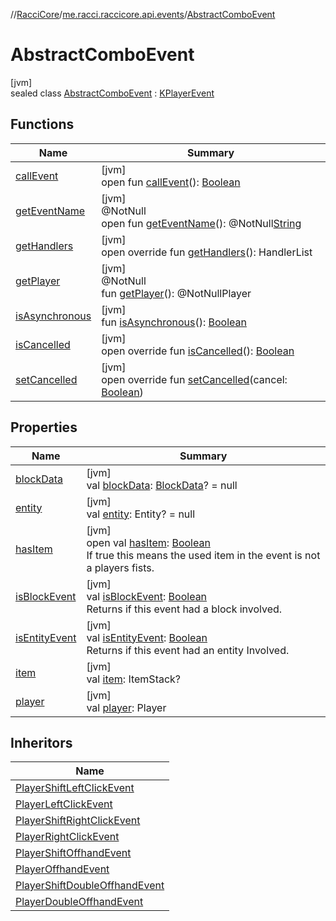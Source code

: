 //[RacciCore](../../../index.md)/[me.racci.raccicore.api.events](../index.md)/[AbstractComboEvent](index.md)

# AbstractComboEvent

[jvm]\
sealed class [AbstractComboEvent](index.md) : [KPlayerEvent](../-k-player-event/index.md)

## Functions

| Name | Summary |
|---|---|
| [callEvent](../-day-event/index.md#-1071638799%2FFunctions%2F-1216412040) | [jvm]<br>open fun [callEvent](../-day-event/index.md#-1071638799%2FFunctions%2F-1216412040)(): [Boolean](https://kotlinlang.org/api/latest/jvm/stdlib/kotlin/-boolean/index.html) |
| [getEventName](../-day-event/index.md#1147460734%2FFunctions%2F-1216412040) | [jvm]<br>@NotNull<br>open fun [getEventName](../-day-event/index.md#1147460734%2FFunctions%2F-1216412040)(): @NotNull[String](https://kotlinlang.org/api/latest/jvm/stdlib/kotlin/-string/index.html) |
| [getHandlers](../-k-player-event/get-handlers.md) | [jvm]<br>open override fun [getHandlers](../-k-player-event/get-handlers.md)(): HandlerList |
| [getPlayer](../-player-move-full-x-y-z-event/index.md#-1478213936%2FFunctions%2F-1216412040) | [jvm]<br>@NotNull<br>fun [getPlayer](../-player-move-full-x-y-z-event/index.md#-1478213936%2FFunctions%2F-1216412040)(): @NotNullPlayer |
| [isAsynchronous](../-day-event/index.md#-706610981%2FFunctions%2F-1216412040) | [jvm]<br>fun [isAsynchronous](../-day-event/index.md#-706610981%2FFunctions%2F-1216412040)(): [Boolean](https://kotlinlang.org/api/latest/jvm/stdlib/kotlin/-boolean/index.html) |
| [isCancelled](../-k-player-event/is-cancelled.md) | [jvm]<br>open override fun [isCancelled](../-k-player-event/is-cancelled.md)(): [Boolean](https://kotlinlang.org/api/latest/jvm/stdlib/kotlin/-boolean/index.html) |
| [setCancelled](../-k-player-event/set-cancelled.md) | [jvm]<br>open override fun [setCancelled](../-k-player-event/set-cancelled.md)(cancel: [Boolean](https://kotlinlang.org/api/latest/jvm/stdlib/kotlin/-boolean/index.html)) |

## Properties

| Name | Summary |
|---|---|
| [blockData](block-data.md) | [jvm]<br>val [blockData](block-data.md): [BlockData](../-block-data/index.md)? = null |
| [entity](entity.md) | [jvm]<br>val [entity](entity.md): Entity? = null |
| [hasItem](has-item.md) | [jvm]<br>open val [hasItem](has-item.md): [Boolean](https://kotlinlang.org/api/latest/jvm/stdlib/kotlin/-boolean/index.html)<br>If true this means the used item in the event is not a players fists. |
| [isBlockEvent](is-block-event.md) | [jvm]<br>val [isBlockEvent](is-block-event.md): [Boolean](https://kotlinlang.org/api/latest/jvm/stdlib/kotlin/-boolean/index.html)<br>Returns if this event had a block involved. |
| [isEntityEvent](is-entity-event.md) | [jvm]<br>val [isEntityEvent](is-entity-event.md): [Boolean](https://kotlinlang.org/api/latest/jvm/stdlib/kotlin/-boolean/index.html)<br>Returns if this event had an entity Involved. |
| [item](item.md) | [jvm]<br>val [item](item.md): ItemStack? |
| [player](../-player-move-full-x-y-z-event/index.md#-8709326%2FProperties%2F-1216412040) | [jvm]<br>val [player](../-player-move-full-x-y-z-event/index.md#-8709326%2FProperties%2F-1216412040): Player |

## Inheritors

| Name |
|---|
| [PlayerShiftLeftClickEvent](../-player-shift-left-click-event/index.md) |
| [PlayerLeftClickEvent](../-player-left-click-event/index.md) |
| [PlayerShiftRightClickEvent](../-player-shift-right-click-event/index.md) |
| [PlayerRightClickEvent](../-player-right-click-event/index.md) |
| [PlayerShiftOffhandEvent](../-player-shift-offhand-event/index.md) |
| [PlayerOffhandEvent](../-player-offhand-event/index.md) |
| [PlayerShiftDoubleOffhandEvent](../-player-shift-double-offhand-event/index.md) |
| [PlayerDoubleOffhandEvent](../-player-double-offhand-event/index.md) |
